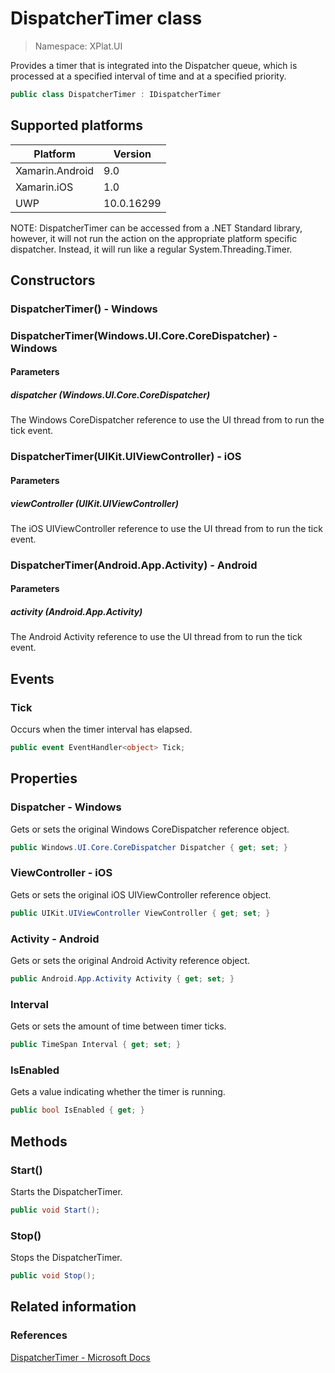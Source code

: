 # DispatcherTimer class

> Namespace: XPlat.UI

Provides a timer that is integrated into the Dispatcher queue, which is processed at a specified interval of time and at a specified priority.

```csharp
public class DispatcherTimer : IDispatcherTimer
```

## Supported platforms

| Platform | Version |
| --- | --- |
| Xamarin.Android | 9.0 |
| Xamarin.iOS  | 1.0 |
| UWP | 10.0.16299 | 

NOTE: DispatcherTimer can be accessed from a .NET Standard library, however, it will not run the action on the appropriate platform specific dispatcher. Instead, it will run like a regular System.Threading.Timer.

## Constructors

### DispatcherTimer() - Windows

### DispatcherTimer(Windows.UI.Core.CoreDispatcher) - Windows

#### Parameters
##### dispatcher (Windows.UI.Core.CoreDispatcher)
The Windows CoreDispatcher reference to use the UI thread from to run the tick event.

### DispatcherTimer(UIKit.UIViewController) - iOS

#### Parameters
##### viewController (UIKit.UIViewController)
The iOS UIViewController reference to use the UI thread from to run the tick event.

### DispatcherTimer(Android.App.Activity) - Android

#### Parameters
##### activity (Android.App.Activity)
The Android Activity reference to use the UI thread from to run the tick event.

## Events

### Tick

Occurs when the timer interval has elapsed.

```csharp
public event EventHandler<object> Tick;
```

## Properties

### Dispatcher - Windows

Gets or sets the original Windows CoreDispatcher reference object.

```csharp
public Windows.UI.Core.CoreDispatcher Dispatcher { get; set; }
```

### ViewController - iOS

Gets or sets the original iOS UIViewController reference object.

```csharp
public UIKit.UIViewController ViewController { get; set; }
```

### Activity - Android

Gets or sets the original Android Activity reference object.

```csharp
public Android.App.Activity Activity { get; set; }
```

### Interval

Gets or sets the amount of time between timer ticks.

```csharp
public TimeSpan Interval { get; set; }
```

### IsEnabled

Gets a value indicating whether the timer is running.

```csharp
public bool IsEnabled { get; }
```

## Methods

### Start()

Starts the DispatcherTimer.

```csharp
public void Start();
```

### Stop()

Stops the DispatcherTimer.

```csharp
public void Stop();
```

## Related information

### References

[DispatcherTimer - Microsoft Docs](https://docs.microsoft.com/en-us/uwp/api/windows.ui.xaml.dispatchertimer)